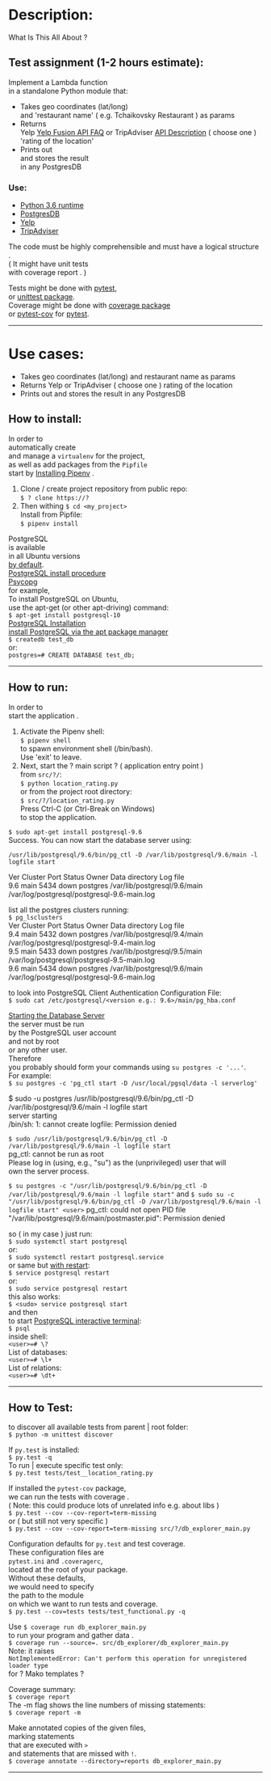 # Description:  

What Is This All About ?  

## Test assignment (1-2 hours estimate): ##
Implement a Lambda function   
in a standalone Python module that:  
* Takes geo coordinates (lat/long)  
  and 'restaurant name' ( e.g. Tchaikovsky Restaurant ) 
  as params  
* Returns  
  Yelp [Yelp Fusion API FAQ](https://www.yelp.com/developers/faq) 
  or TripAdviser [API Description](https://developer-tripadvisor.com/content-api/description/) 
  ( choose one )  
  'rating of the location'  
* Prints out  
  and stores the result  
  in any PostgresDB  

### Use: ###  
* [Python 3.6 runtime](https://docs.python.org/3.6/whatsnew/3.6.html)  
* [PostgresDB](https://www.postgresql.org/)  
* [Yelp](https://www.yelp.com/developers/graphql/guides/intro)  
* [TripAdviser](https://www.tripadvisor.com)  

The code must be highly comprehensible 
and must have a logical structure .  
( It might have unit tests  
  with coverage report . )  

Tests might be done with [pytest](https://docs.pytest.org/en/latest/contents.html),  
or [unittest package](https://docs.python.org/3/library/unittest.html#module-unittest).  
Coverage might be done with [coverage package](https://coverage.readthedocs.io)  
or [pytest-cov](http://pytest-cov.readthedocs.io/en/latest/) for [pytest](https://docs.pytest.org/en/latest/contents.html).  

---

Use cases:  
===
* Takes geo coordinates (lat/long) and restaurant name as params  
* Returns Yelp or TripAdviser ( choose one ) rating of the location  
* Prints out and stores the result in any PostgresDB  

## How to install:  

In order to  
automatically create  
and manage a `virtualenv` for the project,  
as well as add packages from the `Pipfile`  
start by [Installing Pipenv](https://docs.pipenv.org/#install-pipenv-today) .

1. Clone / create project repository from public repo:  
   `$ ? clone https://?`      
2. Then withing `$ cd <my_project>`  
   Install from Pipfile:  
   `$ pipenv install`  

PostgreSQL  
is available  
in all Ubuntu versions  
[by default](https://www.postgresql.org/download/linux/ubuntu/).  
[PostgreSQL install procedure](https://www.postgresql.org/docs/10/static/install-procedure.html)  
[Psycopg](http://initd.org/psycopg/docs/install.html#build-prerequisites)  
for example,   
To install PostgreSQL on Ubuntu,  
use the apt-get (or other apt-driving) command:  
`$ apt-get install postgresql-10`  
[PostgreSQL Installation](https://help.ubuntu.com/stable/serverguide/postgresql.html)  
[install PostgreSQL via the apt package manager](https://www.fullstackpython.com/blog/postgresql-python-3-psycopg2-ubuntu-1604.html)  
`$ createdb test_db`  
or:  
`postgres=# CREATE DATABASE test_db;`  

---

## How to run:  

In order to  
start the application .  

1. Activate the Pipenv shell:  
   `$ pipenv shell`  
   to spawn environment shell (/bin/bash).  
   Use 'exit' to leave.  
2. Next, start the ? main script ? ( application entry point )  
   from `src/?/`:   
   `$ python location_rating.py`  
   or from the project root directory:  
   `$ src/?/location_rating.py`  
   Press Ctrl-C (or Ctrl-Break on Windows)  
   to stop the application.  

`$ sudo apt-get install postgresql-9.6`  
Success. You can now start the database server using:  

    /usr/lib/postgresql/9.6/bin/pg_ctl -D /var/lib/postgresql/9.6/main -l logfile start  

Ver Cluster Port Status Owner    Data directory               Log file  
9.6 main    5434 down   postgres /var/lib/postgresql/9.6/main /var/log/postgresql/postgresql-9.6-main.log  

list all the postgres clusters running:  
`$ pg_lsclusters`  
Ver Cluster Port Status Owner    Data directory               Log file  
9.4 main    5432 down   postgres /var/lib/postgresql/9.4/main /var/log/postgresql/postgresql-9.4-main.log  
9.5 main    5433 down   postgres /var/lib/postgresql/9.5/main /var/log/postgresql/postgresql-9.5-main.log  
9.6 main    5434 down   postgres /var/lib/postgresql/9.6/main /var/log/postgresql/postgresql-9.6-main.log  

to look into PostgreSQL Client Authentication Configuration File:  
`$ sudo cat /etc/postgresql/<version e.g.: 9.6>/main/pg_hba.conf`  

[Starting the Database Server](https://www.postgresql.org/docs/9.6/static/server-start.html)  
the server must be run  
by the PostgreSQL user account  
and not by root  
or any other user.  
Therefore  
you probably should form your commands using `su postgres -c '...'`.  
For example:  
`$ su postgres -c 'pg_ctl start -D /usr/local/pgsql/data -l serverlog'`  

$ sudo -u postgres /usr/lib/postgresql/9.6/bin/pg_ctl -D /var/lib/postgresql/9.6/main -l logfile start  
server starting  
/bin/sh: 1: cannot create logfile: Permission denied  

`$ sudo /usr/lib/postgresql/9.6/bin/pg_ctl -D /var/lib/postgresql/9.6/main -l logfile start`  
pg_ctl: cannot be run as root  
Please log in (using, e.g., "su") as the (unprivileged) user that will  
own the server process.  

`$ su postgres -c "/usr/lib/postgresql/9.6/bin/pg_ctl -D /var/lib/postgresql/9.6/main -l logfile start"`
and
`$ sudo su -c "/usr/lib/postgresql/9.6/bin/pg_ctl -D /var/lib/postgresql/9.6/main -l logfile start" <user>`
pg_ctl: could not open PID file "/var/lib/postgresql/9.6/main/postmaster.pid": Permission denied

so ( in my case ) just run:  
`$ sudo systemctl start postgresql`  
or:  
`$ sudo systemctl restart postgresql.service`  
or same but [with restart](https://www.tutorialspoint.com/postgresql/postgresql_environment.htm):  
`$ service postgresql restart`  
or:  
`$ sudo service postgresql restart`  
this also works:  
`$ <sudo> service postgresql start`  
and then  
to start [PostgreSQL interactive terminal](https://www.postgresql.org/docs/current/static/app-psql.html):  
`$ psql`  
inside shell:  
`<user>=# \?`  
List of databases:  
`<user>=# \l+`  
List of relations:  
`<user>=# \dt+`

---

## How to Test:  

to discover all available tests from parent | root folder:  
`$ python -m unittest discover`  

If `py.test` is installed:  
`$ py.test -q`  
To run | execute specific test only:  
`$ py.test tests/test__location_rating.py`  

If installed the `pytest-cov` package,    
we can run the tests with coverage .  
( Note: this could produce lots of unrelated info e.g. about libs )  
`$ py.test --cov --cov-report=term-missing`  
or ( but still not very specific )   
`$ py.test --cov --cov-report=term-missing src/?/db_explorer_main.py`   

Configuration defaults for `py.test` and test coverage.  
These configuration files are  
`pytest.ini` and `.coveragerc`,  
located at the root of your package.  
Without these defaults,  
we would need to specify  
the path to the module  
on which we want to run tests and coverage.  
`$ py.test --cov=tests tests/test_functional.py -q`  

Use `$ coverage run db_explorer_main.py`  
to run your program and gather data .  
`$ coverage run --source=. src/db_explorer/db_explorer_main.py`  
Note: it raises   
`NotImplementedError: Can't perform this operation for unregistered loader type`  
for ? Mako templates ?   

Coverage summary:  
`$ coverage report`  
The -m flag shows the line numbers of missing statements:  
`$ coverage report -m`  

Make annotated copies of the given files,  
marking statements  
that are executed with `>`  
and statements that are missed with `!`.  
`$ coverage annotate --directory=reports db_explorer_main.py`  

---
